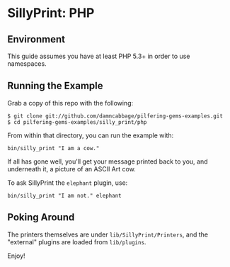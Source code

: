 # SillyPrint: PHP

## Environment

This guide assumes you have at least PHP 5.3+ in order to use namespaces.


## Running the Example

Grab a copy of this repo with the following:

```
$ git clone git://github.com/damncabbage/pilfering-gems-examples.git
$ cd pilfering-gems-examples/silly_print/php
```

From within that directory, you can run the example with:

```
bin/silly_print "I am a cow."
```

If all has gone well, you'll get your message printed back to you, and underneath it, a picture of an ASCII Art cow.

To ask SillyPrint the `elephant` plugin, use:

```
bin/silly_print "I am not." elephant
```

## Poking Around

The printers themselves are under `lib/SillyPrint/Printers`, and the "external" plugins are loaded from `lib/plugins`.

Enjoy!
